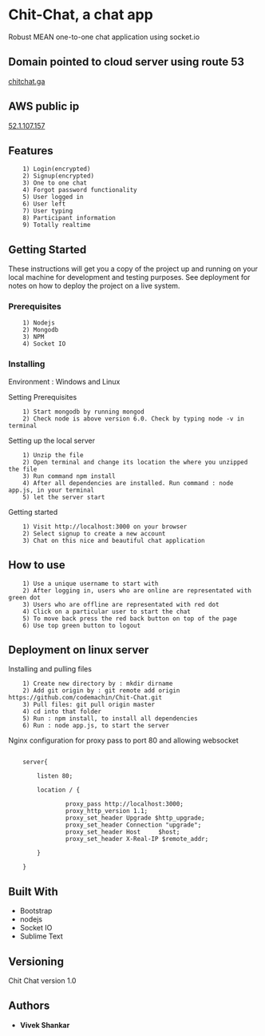 # Chit-Chat, a chat app

Robust MEAN one-to-one chat application using socket.io

## Domain pointed to cloud server using route 53

[chitchat.ga](http://chitchat.ga "chat app")

## AWS public ip

[52.1.107.157](http://52.1.107.157 "chat app")

## Features

		1) Login(encrypted)
		2) Signup(encrypted)
		3) One to one chat
		4) Forgot password functionality
		5) User logged in
		6) User left
		7) User typing
		8) Participant information
		9) Totally realtime

## Getting Started

These instructions will get you a copy of the project up and running on your local machine for development and testing purposes. See deployment for notes on how to deploy the project on a live system.

### Prerequisites

		1) Nodejs
		2) Mongodb
		3) NPM
		4) Socket IO

### Installing

Environment : Windows and Linux

Setting Prerequisites

```
	1) Start mongodb by running mongod
	2) Check node is above version 6.0. Check by typing node -v in terminal
```

Setting up the local server

```
	1) Unzip the file
	2) Open terminal and change its location the where you unzipped the file
	3) Run command npm install
	4) After all dependencies are installed. Run command : node app.js, in your terminal
	5) let the server start
```

Getting started

```
	1) Visit http://localhost:3000 on your browser
	2) Select signup to create a new account
	3) Chat on this nice and beautiful chat application
```

## How to use

```
	1) Use a unique username to start with
	2) After logging in, users who are online are representated with green dot
	3) Users who are offline are representated with red dot 
	4) Click on a particular user to start the chat
	5) To move back press the red back button on top of the page
	6) Use top green button to logout
```



## Deployment on linux server

Installing and pulling files

```
	1) Create new directory by : mkdir dirname
	2) Add git origin by : git remote add origin https://github.com/codemachin/Chit-Chat.git
	3) Pull files: git pull origin master  
	4) cd into that folder
	5) Run : npm install, to install all dependencies
	6) Run : node app.js, to start the server
```

Nginx configuration for proxy pass to port 80 and allowing websocket

```

	server{

	    listen 80;

	    location / {

	            proxy_pass http://localhost:3000;
	            proxy_http_version 1.1;
	            proxy_set_header Upgrade $http_upgrade;
	            proxy_set_header Connection "upgrade";
	            proxy_set_header Host     $host;
	            proxy_set_header X-Real-IP $remote_addr;

	    }

	}

```

## Built With

* Bootstrap
* nodejs
* Socket IO
* Sublime Text

## Versioning

Chit Chat version 1.0

## Authors

* **Vivek Shankar** 